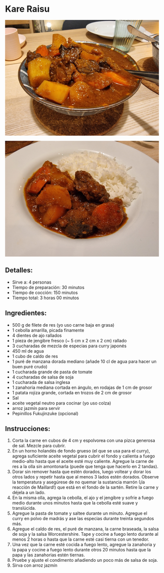 # Kare Raisu

![Kare Raisu](https://github.com/anamorph/recettes/blob/main/photos/fr-plat-kare_raisu-01.jpg?raw=true) 

![Kare Raisu](https://github.com/anamorph/recettes/blob/main/photos/fr-plat-kare_raisu-02.jpg?raw=true)

## Detalles:
* Sirve a: 4 personas
* Tiempo de preparación: 30 minutos
* Tiempo de cocción: 150 minutos
* Tiempo total: 3 horas 00 minutos

## Ingredientes:
* 500 g de filete de res (yo uso carne baja en grasa)
* 1 cebolla amarilla, picada finamente
* 4 dientes de ajo rallados
* 1 pieza de jengibre fresco (~ 5 cm x 2 cm x 2 cm) rallado
* 3 cucharadas de mezcla de especias para curry japonés
* 450 ml de agua
* 1 cubo de caldo de res
* 1 puré de manzana dorada mediano (añade 10 cl de agua para hacer un buen puré crudo)
* 1 cucharada grande de pasta de tomate
* 4 cucharadas de salsa de soja
* 1 cucharada de salsa inglesa
* 1 zanahoria mediana cortada en ángulo, en rodajas de 1 cm de grosor
* 1 patata rojiza grande, cortada en trozos de 2 cm de grosor
* Sal
* aceite vegetal neutro para cocinar (yo uso colza)
* arroz jazmín para servir
* Pepinillos Fukujinzuke (opcional)


## Instrucciones:
1. Corta la carne en cubos de 4 cm y espolvorea con una pizca generosa de sal. Mezcle para cubrir. 
1. En un horno holandés de fondo grueso (el que se usa para el curry), agrega suficiente aceite vegetal para cubrir el fondo y calienta a fuego medio-alto hasta que el aceite esté muy caliente. Agregue la carne de res a la olla sin amontonarla (puede que tenga que hacerlo en 2 tandas). 
1. Dorar sin remover hasta que estén dorados, luego voltear y dorar los otros lados y repetir hasta que al menos 3 lados estén dorados. Observe la temperatura y asegúrese de no quemar la sustancia marrón (¡la reacción de Maillard!) que está en el fondo de la sartén. Retire la carne y déjela a un lado.
1. En la misma olla, agrega la cebolla, el ajo y el jengibre y sofríe a fuego medio durante unos minutos hasta que la cebolla esté suave y translúcida.
1. Agregue la pasta de tomate y saltee durante un minuto. Agregue el curry en polvo de madrás y ase las especias durante treinta segundos más.
1. Agregue el caldo de res, el puré de manzana, la carne braseada, la salsa de soja y la salsa Worcestershire. Tape y cocine a fuego lento durante al menos 2 horas o hasta que la carne esté casi tierna con un tenedor.
1. Una vez que la carne esté cocida a fuego lento, agregue la zanahoria y la papa y cocine a fuego lento durante otros 20 minutos hasta que la papa y las zanahorias estén tiernas. 
1. Pruebe y ajuste el condimento añadiendo un poco más de salsa de soja.
1. Sirva con arroz jazmín
